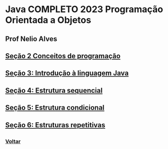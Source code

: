 # Java COMPLETO 2023 Programação Orientada a Objetos

## Prof Nelio Alves

## [Seção 2 Conceitos de programação](/Secao2/README.md)

## [Seção 3: Introdução à linguagem Java](/Secao3/README.md)

## [Seção 4: Estrutura sequencial](/Secao4/README.md)

## [Seção 5: Estrutura condicional](/Secao5/README.md)

## [Seção 6: Estruturas repetitivas](/Secao6/README.md)

## []()

### [Voltar](../README.md)
